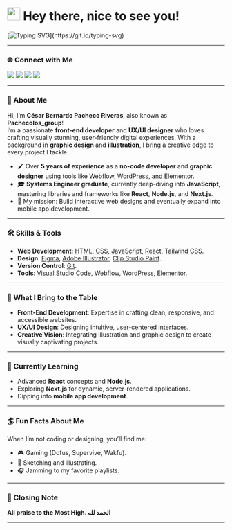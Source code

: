 <h1><img src="https://emojis.slackmojis.com/emojis/images/1531849430/4246/blob-sunglasses.gif?1531849430" width="30"/> Hey there, nice to see you!</h1>  

[![Typing SVG](https://readme-typing-svg.herokuapp.com?font=Fira+Code&weight=200&size=19&pause=1000&width=435&lines=Sometimes+you+have+to+push+your+luck.)](https://git.io/typing-svg)  

---

### 🌐 Connect with Me  
<a href="https://www.instagram.com/pachecolos_group/"><img src="https://img.shields.io/badge/Instagram-E4405F?style=for-the-badge&logo=instagram&logoColor=white"></a>  <a href="https://www.behance.net/pachecolos_group"><img src="https://img.shields.io/badge/Behance-0054F7?style=for-the-badge&logo=behance&logoColor=white"></a>  <a href="https://pachecolosgroup.webflow.io/"><img src="https://img.shields.io/badge/Website-FE5F55?style=for-the-badge&logo=About.me&logoColor=black"></a>  <a href="https://www.linkedin.com/in/c%C3%A9sar-bernardo-pacheco-riveras-a71275186/"><img src="https://img.shields.io/badge/LinkedIn-0077B5?style=for-the-badge&logo=linkedin&logoColor=white"></a>  

---

### 🚀 About Me  
Hi, I’m **César Bernardo Pacheco Riveras**, also known as **Pachecolos_group**!  
I’m a passionate **front-end developer** and **UX/UI designer** who loves crafting visually stunning, user-friendly digital experiences. With a background in **graphic design** and **illustration**, I bring a creative edge to every project I tackle.  

- 🖌️ Over **5 years of experience** as a **no-code developer** and **graphic designer** using tools like Webflow, WordPress, and Elementor.  
- 🎓 **Systems Engineer graduate**, currently deep-diving into **JavaScript**, mastering libraries and frameworks like **React**, **Node.js**, and **Next.js**.  
- 🎯 My mission: Build interactive web designs and eventually expand into mobile app development.  

---

### 🛠️ Skills & Tools  
- **Web Development**: [HTML](https://developer.mozilla.org/en-US/docs/Web/html), [CSS](https://developer.mozilla.org/en-US/docs/Web/css), [JavaScript](https://developer.mozilla.org/en-US/docs/Web/javascript), [React](https://react.dev/), [Tailwind CSS](https://tailwindcss.com/).  
- **Design**: [Figma](https://www.figma.com/), [Adobe Illustrator](https://adobe.com/illustrator), [Clip Studio Paint](https://www.clipstudio.net/es/).  
- **Version Control**: [Git](https://git-scm.com/).  
- **Tools**: [Visual Studio Code](https://code.visualstudio.com/), [Webflow](https://webflow.com/), WordPress, [Elementor](https://elementor.com/).  

---

### 🦣 What I Bring to the Table  
- **Front-End Development**: Expertise in crafting clean, responsive, and accessible websites.  
- **UX/UI Design**: Designing intuitive, user-centered interfaces.  
- **Creative Vision**: Integrating illustration and graphic design to create visually captivating projects.  

---

### 🌱 Currently Learning  
- Advanced **React** concepts and **Node.js**.  
- Exploring **Next.js** for dynamic, server-rendered applications.  
- Dipping into **mobile app development**.  

---

### 🏄 Fun Facts About Me  
When I’m not coding or designing, you’ll find me:  
- 🎮 Gaming (Dofus, Supervive, Wakfu).  
- 🎨 Sketching and illustrating.  
- 🎧 Jamming to my favorite playlists.  

---

### 🙏 Closing Note  
**All praise to the Most High. الحمد لله**  

---

<!--  
This is a ✨ special ✨ repository.  
Feel free to connect with me or check out my projects.  
-->
